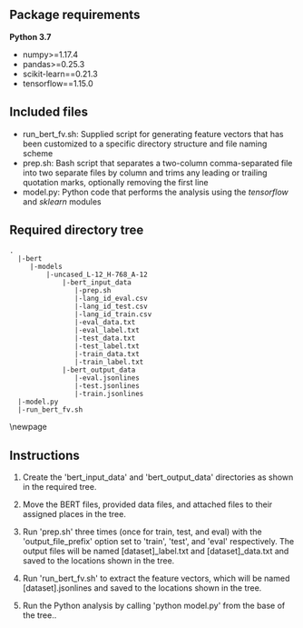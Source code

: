 ## Package requirements

**Python 3.7**
- numpy>=1.17.4
- pandas>=0.25.3
- scikit-learn==0.21.3
- tensorflow==1.15.0

## Included files

- run_bert_fv.sh: Supplied script for generating feature vectors that has been customized to a specific directory structure and file naming scheme
- prep.sh: Bash script that separates a two-column comma-separated file into two separate files by column and trims any leading or trailing quotation marks, optionally removing the first line
- model.py: Python code that performs the analysis using the *tensorflow* and *sklearn* modules

## Required directory tree

```
.
  |-bert
     |-models
         |-uncased_L-12_H-768_A-12
             |-bert_input_data
                |-prep.sh
                |-lang_id_eval.csv
                |-lang_id_test.csv
                |-lang_id_train.csv
                |-eval_data.txt
                |-eval_label.txt
                |-test_data.txt
                |-test_label.txt
                |-train_data.txt
                |-train_label.txt
             |-bert_output_data
                |-eval.jsonlines
                |-test.jsonlines
                |-train.jsonlines
  |-model.py
  |-run_bert_fv.sh
```

\newpage

## Instructions

1. Create the 'bert_input_data' and 'bert_output_data' directories as shown in the required tree.

2. Move the BERT files, provided data files, and attached files to their assigned places in the tree.

3. Run 'prep.sh' three times (once for train, test, and eval) with the 'output_file_prefix' option set to 'train', 'test', and 'eval' respectively. The output files will be named [dataset]_label.txt and [dataset]_data.txt and saved to the locations shown in the tree.

4. Run 'run_bert_fv.sh' to extract the feature vectors, which will be named [dataset].jsonlines and saved to the locations shown in the tree.

5. Run the Python analysis by calling 'python model.py' from the base of the tree..
